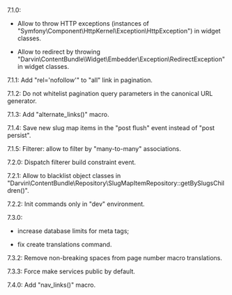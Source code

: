 7.1.0:

- Allow to throw HTTP exceptions (instances of "Symfony\Component\HttpKernel\Exception\HttpException") in widget classes.

- Allow to redirect by throwing "Darvin\ContentBundle\Widget\Embedder\Exception\RedirectException" in widget classes.

7.1.1: Add "rel='nofollow'" to "all" link in pagination.

7.1.2: Do not whitelist pagination query parameters in the canonical URL generator.

7.1.3: Add "alternate_links()" macro.

7.1.4: Save new slug map items in the "post flush" event instead of "post persist".

7.1.5: Filterer: allow to filter by "many-to-many" associations.

7.2.0: Dispatch filterer build constraint event.

7.2.1: Allow to blacklist object classes in "Darvin\ContentBundle\Repository\SlugMapItemRepository::getBySlugsChildren()".

7.2.2: Init commands only in "dev" environment.

7.3.0:

- increase database limits for meta tags;

- fix create translations command.

7.3.2: Remove non-breaking spaces from page number macro translations.

7.3.3: Force make services public by default.

7.4.0: Add "nav_links()" macro.
